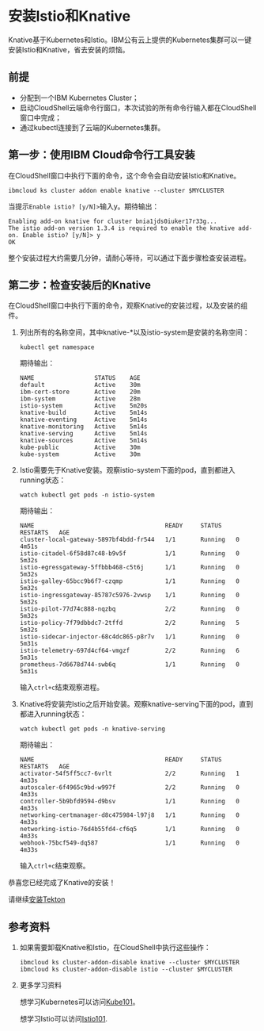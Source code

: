 # 安装Istio和Knative

Knative基于Kubernetes和Istio。IBM公有云上提供的Kubernetes集群可以一键安装Istio和Knative，省去安装的烦恼。

## 前提

* 分配到一个IBM Kubernetes Cluster；
* 启动CloudShell云端命令行窗口，本次试验的所有命令行输入都在CloudShell窗口中完成；
* 通过kubectl连接到了云端的Kubernetes集群。

## 第一步：使用IBM Cloud命令行工具安装

在CloudShell窗口中执行下面的命令，这个命令会自动安装Istio和Knative。

```text
ibmcloud ks cluster addon enable knative --cluster $MYCLUSTER
```

当提示`Enable istio? [y/N]>`输入y。期待输出：
```
Enabling add-on knative for cluster bnia1jds0iuker17r33g...
The istio add-on version 1.3.4 is required to enable the knative add-on. Enable istio? [y/N]> y
OK
```
整个安装过程大约需要几分钟，请耐心等待，可以通过下面步骤检查安装进程。

## 第二步：检查安装后的Knative

在CloudShell窗口中执行下面的命令，观察Knative的安装过程，以及安装的组件。

1. 列出所有的名称空间，其中knative-\*以及istio-system是安装的名称空间：

   ```text
   kubectl get namespace
   ```
   期待输出：
   ```
   NAME                 STATUS    AGE
   default              Active    30m
   ibm-cert-store       Active    20m
   ibm-system           Active    28m
   istio-system         Active    5m20s
   knative-build        Active    5m14s
   knative-eventing     Active    5m14s
   knative-monitoring   Active    5m14s
   knative-serving      Active    5m14s
   knative-sources      Active    5m14s
   kube-public          Active    30m
   kube-system          Active    30m
   ```

2. Istio需要先于Knative安装。观察istio-system下面的pod，直到都进入running状态：

   ```text
   watch kubectl get pods -n istio-system
   ```
   期待输出：
   ```
   NAME                                     READY     STATUS    RESTARTS   AGE
   cluster-local-gateway-5897bf4bdd-fr544   1/1       Running   0          4m51s
   istio-citadel-6f58d87c48-b9v5f           1/1       Running   0          5m32s
   istio-egressgateway-5ffbbb468-c5t6j      1/1       Running   0          5m32s
   istio-galley-65bcc9b6f7-czqmp            1/1       Running   0          5m32s
   istio-ingressgateway-85787c5976-2vwsp    1/1       Running   0          5m32s
   istio-pilot-77d74c888-nqzbq              2/2       Running   0          5m32s
   istio-policy-7f79dbbdc7-2tffd            2/2       Running   5          5m32s
   istio-sidecar-injector-68c4dc865-p8r7v   1/1       Running   0          5m31s
   istio-telemetry-697d4cf64-vmgzf          2/2       Running   6          5m31s
   prometheus-7d6678d744-swb6q              1/1       Running   0          5m31s
   ```

   输入`ctrl+c`结束观察进程。

1. Knative将安装完Istio之后开始安装。观察knative-serving下面的pod，直到都进入running状态：

   ```text
   watch kubectl get pods -n knative-serving
   ```
   期待输出：
   ```
   NAME                                     READY     STATUS    RESTARTS   AGE
   activator-54f5ff5cc7-6vrlt               2/2       Running   1          4m33s
   autoscaler-6f4965c9bd-w997f              2/2       Running   0          4m33s
   controller-5b9bfd9594-d9bsv              1/1       Running   0          4m33s
   networking-certmanager-d8c475984-l97j8   1/1       Running   0          4m33s
   networking-istio-76d4b55fd4-cf6q5        1/1       Running   0          4m33s
   webhook-75bcf549-dq587                   1/1       Running   0          4m33s
   ```

   输入`ctrl+c`结束观察。

恭喜您已经完成了Knative的安装！

请继续[安装Tekton](../01-tekton/00-tekton-install.md)

## 参考资料

1. 如果需要卸载Knative和Istio，在CloudShell中执行这些操作：

   ```text
   ibmcloud ks cluster-addon-disable knative --cluster $MYCLUSTER
   ibmcloud ks cluster-addon-disable istio --cluster $MYCLUSTER
   ```

2. 更多学习资料

   想学习Kubernetes可以访问[Kube101](https://github.com/IBM/kube101/tree/master/workshop)。

   想学习Istio可以访问[Istio101](https://github.com/IBM/istio101/tree/master/workshop).
